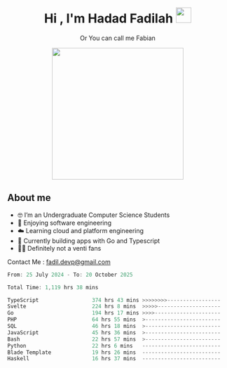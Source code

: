 <h1 align="center">Hi , I'm Hadad Fadilah  <img src="https://media.giphy.com/media/hvRJCLFzcasrR4ia7z/giphy.gif" width="35" ></h1>
<p align="center"><span>Or You can call me <span style="font: bold">Fabian</span></p>
<p align="center">
<img src="https://media.tenor.com/78dNivDemDAAAAAi/speech-bubble-venti.gif" width="300"/>    
</p>

##  About me
- 🤓 I’m an Undergraduate Computer Science Students
- 🍰 Enjoying software engineering
- ☁️ Learning cloud and platform engineering
- 🧰 Currently building apps with Go and Typescript 
- 🏃‍♂️ Definitely not a venti fans

Contact Me : fadil.devp@gmail.com

<!--START_SECTION:waka-->

```go
From: 25 July 2024 - To: 20 October 2025

Total Time: 1,119 hrs 38 mins

TypeScript                 374 hrs 43 mins >>>>>>>>-----------------   33.22 %
Svelte                     224 hrs 8 mins  >>>>>--------------------   19.87 %
Go                         194 hrs 17 mins >>>>---------------------   17.23 %
PHP                        64 hrs 55 mins  >------------------------   05.76 %
SQL                        46 hrs 18 mins  >------------------------   04.11 %
JavaScript                 45 hrs 36 mins  >------------------------   04.04 %
Bash                       22 hrs 57 mins  >------------------------   02.04 %
Python                     22 hrs 6 mins   -------------------------   01.96 %
Blade Template             19 hrs 26 mins  -------------------------   01.72 %
Haskell                    16 hrs 37 mins  -------------------------   01.47 %
```

<!--END_SECTION:waka-->




<!--
**Fadil-Tao/Fadil-Tao** is a ✨ _special_ ✨ repository because its `README.md` (this file) appears on your GitHub profile.


